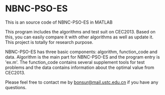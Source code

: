 # NBNC-PSO-ES
This is an source code of NBNC-PSO-ES in MATLAB <br> 

This program includes the algorithms and test suit on CEC2013. Based on this, you can easily compare it with other algorithms as well as update it. This project is totally for research purpose.<br>

NBNC-PSO-ES has three basic components: algorithm, function_code and data. Algorithm is the main part for NBNC-PSO-ES and the program entry is 'ex.m'. The function_code contains several supplement tools for test problems and the data contains information about the optimal value  from CEC2013.<br>

Please feel free to contact me by bonsur@mail.ustc.edu.cn if you have any questions.
